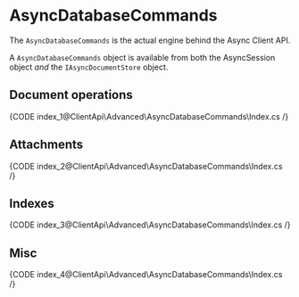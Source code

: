 # AsyncDatabaseCommands

The `AsyncDatabaseCommands` is the actual engine behind the Async Client API. 

A `AsyncDatabaseCommands` object is available from both the AsyncSession object _and_ the `IAsyncDocumentStore` object.

## Document operations

{CODE index_1@ClientApi\Advanced\AsyncDatabaseCommands\Index.cs /}

## Attachments

{CODE index_2@ClientApi\Advanced\AsyncDatabaseCommands\Index.cs /}
    
## Indexes

{CODE index_3@ClientApi\Advanced\AsyncDatabaseCommands\Index.cs /}

## Misc

{CODE index_4@ClientApi\Advanced\AsyncDatabaseCommands\Index.cs /}